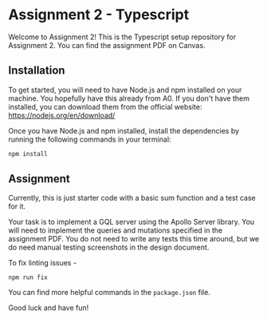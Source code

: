 # Assignment 2 - Typescript

Welcome to Assignment 2! This is the Typescript setup repository for Assignment 2. You can find the assignment PDF on Canvas.

## Installation

To get started, you will need to have Node.js and npm installed on your machine. You hopefully have this already from A0.
If you don't have them installed, you can download them from the official website: https://nodejs.org/en/download/

Once you have Node.js and npm installed, install the dependencies by running the following commands in your terminal:

```bash
npm install
```

## Assignment

Currently, this is just starter code with a basic sum function and a test case for it. 

Your task is to implement a GQL server using the Apollo Server library. You will need to implement the queries and mutations specified in the assignment PDF. You do not need to write any tests this time around, but we do need manual testing screenshots in the design document.

To fix linting issues - 
```
npm run fix
```

You can find more helpful commands in the `package.json` file.


Good luck and have fun!
